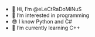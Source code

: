 - 👋 Hi, I’m @eLeCtRaDoMiNuS
- 👀 I’m interested in programming
- 😎 I know Python and C#
- 🌱 I’m currently learning C++


<!---
eLeCtRaDoMiNuS/eLeCtRaDoMiNuS is a ✨ special ✨ repository because its `README.md` (this file) appears on your GitHub profile.
You can click the Preview link to take a look at your changes.
--->
